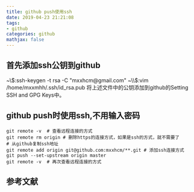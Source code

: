 ```yaml
---
title: github push使用ssh
date: 2019-04-23 21:21:08
tags:
- github
categories: github
mathjax: false
---
```


## 首先添加ssh公钥到github
~\\$:ssh-keygen -t rsa -C "mxxhcm@gmail.com"
~\\$:vim /home/mxxmhh/.ssh/id_rsa.pub
将上述文件中的公钥添加到github的Setting SSH and GPG Keys中。

## github push时使用ssh,不用输入密码
``` shell
git remote -v  # 查看远程连接的方式
git remote rm origin # 删除https的连接方式，如果是ssh的方式，就不需要了
# 从github复制ssh地址
git remote add origin git@github.com:mxxhcm/**.git # 添加ssh连接方式
git push --set-upstream origin master
git remote -v  # 再次查看远程连接的方式
```

## 参考文献
